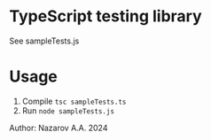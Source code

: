 TypeScript testing library 
===

See sampleTests.js

Usage
===
1) Compile `tsc sampleTests.ts`
2) Run `node sampleTests.js`

Author: Nazarov A.A. 2024